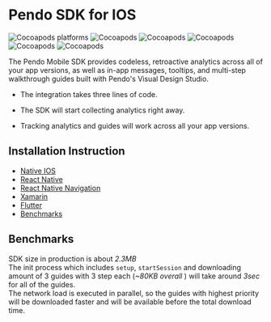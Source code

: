 # Pendo SDK for IOS 
![Cocoapods platforms](https://img.shields.io/cocoapods/p/Pendo)
![Cocoapods](https://img.shields.io/cocoapods/v/Pendo)
![Cocoapods](https://img.shields.io/badge/cocoapods-compatibale-brightgreen)
![Cocoapods](https://img.shields.io/badge/xcframework-compatibale-brightgreen)
![Cocoapods](https://img.shields.io/badge/manual%20integration-compatibale-brightgreen)
![Cocoapods](https://img.shields.io/cocoapods/l/Pendo)

The Pendo Mobile SDK provides codeless, retroactive analytics across all of your app versions, as well as in-app messages, tooltips, and multi-step walkthrough guides built with Pendo's Visual Design Studio.

* The integration takes three lines of code.

* The SDK will start collecting analytics right away.

* Tracking analytics and guides will work across all your app versions.

## Installation Instruction 
- [Native IOS](pnddocs/native.md)
- [React Native](pnddocs/react_native.md)
- [React Native Navigation](pnddocs/react_native_navigation.md)
- [Xamarin](pnddocs/xamarin.md)
- [Flutter](pnddocs/flutter.md)
- [Benchmarks](#benchmarks_anchor)


## Benchmarks
SDK size in production is about _2.3MB_<br>
The init process which includes  `setup`, `startSession` and downloading amount of 3 guides with 3 step each (_~80KB overall_ ) will take around _3sec_ for all of the guides.<br>
 The network load is executed in parallel, so the guides with highest priority will be downloaded faster and will be available before the total download time.


